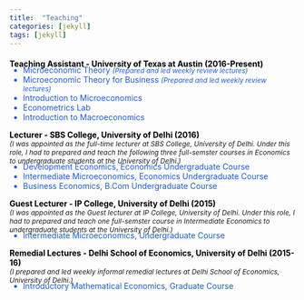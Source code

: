 ```yaml
---
title:  "Teaching"
categories: [jekyll]
tags: [jekyll]
---
```

<!---<h4><strong><p>University of Texas at Austin</p></strong></h4>-->
<p style="margin-top:20px;" strong style="color:#000000;"><strong style="color:#000000;">Teaching Assistant - University of Texas at Austin (2016-Present) </strong><br>
<!---
<br />(<a href="" target="_blank">Course evaluations</a>)</p>
-->
<ul style="margin-top:-20px;">
  <li style="color:#1a59ea;">Microeconomic Theory  <em style="font-size:12px">(Prepared and led weekly review lectures)</em> 
  <li style="color:#1a59ea;">Microeconomic Theory for Business <em style="font-size:12px">(Prepared and led weekly review lectures)</em>  </li>
  <li style="color:#1a59ea;">Introduction to Microeconomics </li> 
  <li style="color:#1a59ea;">Econometrics Lab </li> 
  <li style="color:#1a59ea;">Introduction to Macroeconomics </li>  
</ul></p>  

<!---<h4><strong><p style="margin-top:20px;">University of Delhi</p></strong></h4>-->
<p><strong style="color:#000000;">Lecturer - SBS College, University of Delhi  (2016) <br> </strong>
<em style="font-size:12px"> (I was appointed as the full-time lecturer at SBS College, University of Delhi. Under this role, I had to prepared and teach the following three full-semster courses in Economics to undergraduate students at the University of Delhi.)</em> </p>

<!---
<br />(<a href="" target="_blank">Course evaluations</a>)</p>
-->
<ul style="margin-top:-20px;">
  <li style="color:#1a59ea;">Development Economics, Economics Undergraduate Course </li>
  <li style="color:#1a59ea;">Intermediate Microeconomics, Economics Undergraduate Course </li>
  <li style="color:#1a59ea;">Business Economics, B.Com Undergraduate Course</li>
</ul>

<p><strong style="color:#000000;">Guest Lecturer - IP College, University of Delhi (2015) </strong><br>
<em style="font-size:12px">(I was appointed as the Guest lecturer at IP College, University of Delhi. Under this role, I had to prepared and teach one full-semster course in Intermediate Economics to undergraduate students at the University of Delhi.)</em> </p> 

<!---
<br />(<a href="" target="_blank">Course evaluations</a>)</p>
-->
<ul style="margin-top:-20px;">
<li style="color:#1a59ea;">Intermediate Microeconomics, Undergraduate Course</li>
</ul>

<p><strong style="color:#000000;">Remedial Lectures  - Delhi School of Economics, University of Delhi (2015-16) </strong> <br>
 <em style="font-size:12px">(I prepared and led weekly informal remedial lectures at Delhi School of Economics, University of Delhi.)</em>  </p>
 
<!---
<br />(<a href="" target="_blank">Course evaluations</a>)</p>
-->
<ul style="margin-top:-20px;">
<li style="color:#1a59ea;">Introductory Mathematical Economics, Graduate Course</li>
</ul>




